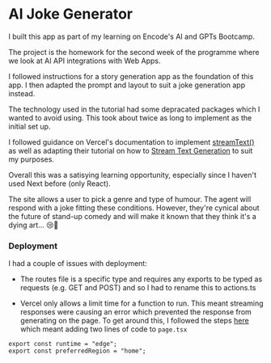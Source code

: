 # AI Joke Generator

I built this app as part of my learning on Encode's AI and GPTs Bootcamp.

The project is the homework for the second week of the programme where we look at AI API integrations with Web Apps.

I followed instructions for a story generation app as the foundation of this app. I then adapted the prompt and layout to suit a joke generation app instead.

The technology used in the tutorial had some depracated packages which I wanted to avoid using. This took about twice as long to implement as the initial set up.

I followed guidance on Vercel's documentation to implement [streamText()](https://sdk.vercel.ai/docs/reference/ai-sdk-core/stream-text) as well as adapting their tutorial on how to [Stream Text Generation](https://sdk.vercel.ai/examples/rsc/basics/streaming-text-generation) to suit my purposes.

Overall this was a satisying learning opportunity, especially since I haven't used Next before (only React).

The site allows a user to pick a genre and type of humour. The agent will respond with a joke fitting these conditions. However, they're cynical about the future of stand-up comedy and will make it known that they think it's a dying art... 😢🤡

### Deployment

I had a couple of issues with deployment:

- The routes file is a specific type and requires any exports to be typed as requests (e.g. GET and POST) and so I had to rename this to actions.ts

- Vercel only allows a limit time for a function to run. This meant streaming responses were causing an error which prevented the response from generating on the page. To get around this, I followed the steps [here](https://github.com/vercel/ai-chatbot/issues/291) which meant adding two lines of code to `page.tsx`

```
export const runtime = "edge";
export const preferredRegion = "home";
```
